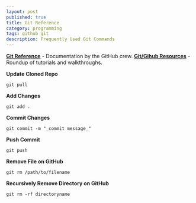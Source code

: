 ```yaml
---
layout: post
published: true
title: Git Reference
category: programming
tags: github git
description: Frequently Used Git Commands
---
```


**[Git Reference](http://gitref.org/index.html)** - Documentation by the GitHub crew.
**[Git/Gihub Resources](http://bradfrostweb.com/blog/post/gitgithub-resources/)** - Roundup of tutorials and walkthroughs.

**Update Cloned Repo**

    git pull

**Add Changes**

    git add .

**Commit Changes**

    git commit -m "_commit message_"

**Push Commit**

    git push

**Remove File on GitHub**

    git rm /path/to/filename

**Recursively Remove Directory on GitHub**

    git rm -rf directoryname